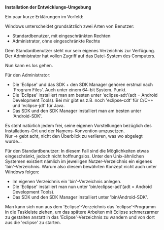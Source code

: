 ﻿**Installation der Entwicklungs-Umgebung**

Ein paar kurze Erklärungen im Vorfeld:  

Windows unterscheidet grundsätzlich zwei Arten von Benutzer:
- Standardbenutzer, mit eingeschränkten Rechten
- Administrator, ohne eingeschränkte Rechte

Dem Standardbenutzer steht nur sein eigenes Verzeichnis zur Verfügung.  
Der Administrator hat vollen Zugriff auf das Datei-System des Computers.  

Nun kann es los gehen.  

Für den Administrator:
- Die 'Eclipse' und das SDK + den SDK Manager gehören erstmal nach 'Program Files'. Auch unter einem 64-bit System. Punkt.
- Die 'Eclipse' installiert man am besten unter 'eclipse-adt'(adt = Android Development Tools). Bei mir gibt es z.B. noch 'eclipse-cdt' für C/C++ und 'eclipse-jdt' für Java.
- Das SDK und den SDK Manager installiert man am besten unter 'Android-SDK'.

Es steht natürlich jedem frei, seine eigenen Vorstellungen bezüglich des Installations-Ort und der Namens-Konvention umzusetzen.  
Nur -> gebt acht, nicht den Überblick zu verlieren, was wo abgelegt wurde...   

Für den Standardbenutzer:
In diesem Fall sind die Möglichkeiten etwas eingeschränkt, jedoch nicht hoffnungslos.
Unter den Unix-ähnlichen Systemen existiert nämlich im jeweiligen Nutzer-Verzeichnis ein eigenes 'bin'-Verzeichnis.
Warum also diesem bewährten Konzept nicht auch unter Windows folgen:
- Im eigenen Verzeichnis ein 'bin'-Verzeichnis anlegen.
- Die 'Eclipse' installiert man nun unter 'bin/eclipse-adt'(adt = Android Development Tools).
- Das SDK und den SDK Manager installiert unter 'bin/Android-SDK'.

Man kann sich nun aus dem 'Eclipse'-Verzeichnis das 'eclipse'-Programm in die Taskleiste ziehen, um das spätere Arbeiten mit Eclipse schmerzarmer zu gestalten anstatt in das 'Eclipse'-Verzeichnis zu wandern und von dort aus die 'eclipse' zu starten.  









